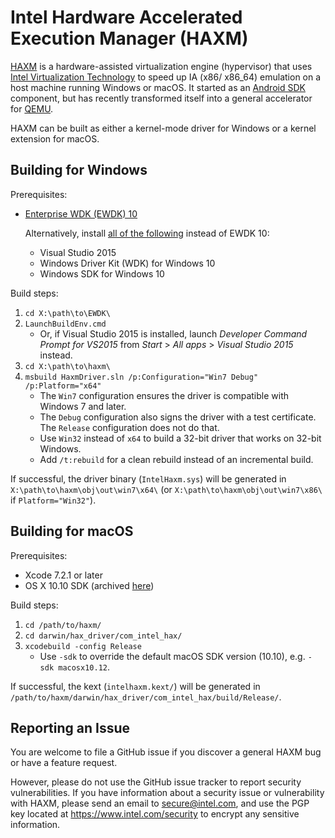 # Intel Hardware Accelerated Execution Manager (HAXM)
[HAXM][intel-haxm] is a hardware-assisted virtualization engine (hypervisor)
that uses [Intel Virtualization Technology][intel-vt] to speed up IA (x86/
x86\_64) emulation on a host machine running Windows or macOS.
It started as an [Android SDK][android-studio] component, but has recently
transformed itself into a general accelerator for [QEMU][qemu].

HAXM can be built as either a kernel-mode driver for Windows or a kernel
extension for macOS.

## Building for Windows
Prerequisites:
* [Enterprise WDK (EWDK) 10][ewdk10]

   Alternatively, install [all of the following][wdk10] instead of EWDK 10:
   * Visual Studio 2015
   * Windows Driver Kit (WDK) for Windows 10
   * Windows SDK for Windows 10

Build steps:
1. `cd X:\path\to\EWDK\`
1. `LaunchBuildEnv.cmd`
   * Or, if Visual Studio 2015 is installed, launch *Developer Command Prompt
for VS2015* from *Start* > *All apps* > *Visual Studio 2015* instead.
1. `cd X:\path\to\haxm\`
1. `msbuild HaxmDriver.sln /p:Configuration="Win7 Debug" /p:Platform="x64"`
   * The `Win7` configuration ensures the driver is compatible with Windows 7
and later.
   * The `Debug` configuration also signs the driver with a test certificate.
The `Release` configuration does not do that.
   * Use `Win32` instead of `x64` to build a 32-bit driver that works on 32-bit
Windows.
   * Add `/t:rebuild` for a clean rebuild instead of an incremental build.

If successful, the driver binary (`IntelHaxm.sys`) will be generated in
`X:\path\to\haxm\obj\out\win7\x64\` (or `X:\path\to\haxm\obj\out\win7\x86\` if
`Platform="Win32"`).

## Building for macOS
Prerequisites:
* Xcode 7.2.1 or later
* OS X 10.10 SDK (archived [here][osx-sdks])

Build steps:
1. `cd /path/to/haxm/`
1. `cd darwin/hax_driver/com_intel_hax/`
1. `xcodebuild -config Release`
   * Use `-sdk` to override the default macOS SDK version (10.10), e.g.
`-sdk macosx10.12`.

If successful, the kext (`intelhaxm.kext/`) will be generated in
`/path/to/haxm/darwin/hax_driver/com_intel_hax/build/Release/`.

## Reporting an Issue
You are welcome to file a GitHub issue if you discover a general HAXM bug or
have a feature request.

However, please do not use the GitHub issue tracker to report security
vulnerabilities. If you have information about a security issue or vulnerability
with HAXM, please send an email to [secure@intel.com][intel-security-email], and
use the PGP key located at https://www.intel.com/security to encrypt any
sensitive information.

[intel-haxm]: https://software.intel.com/en-us/android/articles/intel-hardware-accelerated-execution-manager
[intel-vt]: https://www.intel.com/content/www/us/en/virtualization/virtualization-technology/intel-virtualization-technology.html
[android-studio]: https://developer.android.com/studio/index.html
[qemu]: https://www.qemu.org/
[ewdk10]: https://docs.microsoft.com/en-us/windows-hardware/drivers/develop/installing-the-enterprise-wdk
[wdk10]: https://developer.microsoft.com/en-us/windows/hardware/windows-driver-kit
[osx-sdks]: https://github.com/phracker/MacOSX-SDKs
[intel-security-email]: mailto:secure@intel.com
